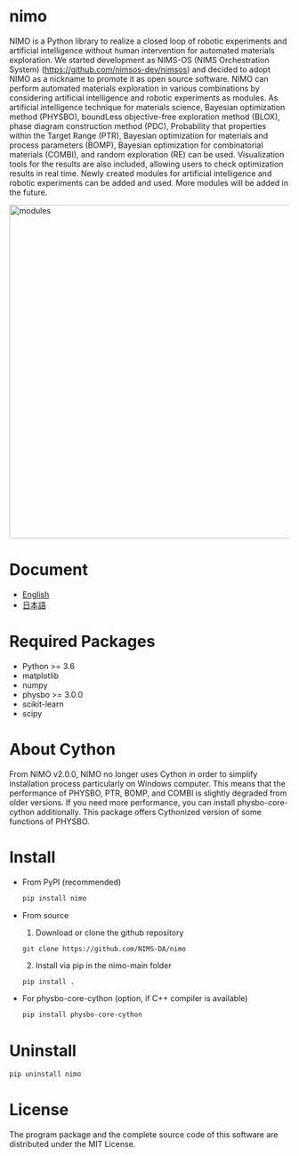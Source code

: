 # nimo

NIMO is a Python library to realize a closed loop of robotic experiments and artificial intelligence without human intervention for automated materials exploration. We started development as NIMS-OS (NIMS Orchestration System) (https://github.com/nimsos-dev/nimsos) and decided to adopt NIMO as a nickname to promote it as open source software. NIMO can perform automated materials exploration in various combinations by considering artificial intelligence and robotic experiments as modules. As artificial intelligence technique for materials science, Bayesian optimization method (PHYSBO), boundLess objective-free exploration method (BLOX), phase diagram construction method (PDC), Probability that properties within the Target Range (PTR), Bayesian optimization for materials and process parameters (BOMP), Bayesian optimization for combinatorial materials (COMBI), and random exploration (RE) can be used. Visualization tools for the results are also included, allowing users to check optimization results in real time. Newly created modules for artificial intelligence and robotic experiments can be added and used. More modules will be added in the future.

<img width="600" alt="modules" src="https://github.com/user-attachments/assets/ee7ca756-b4ea-4fc6-8d41-6e1ff47afdfd">


# Document

- [English](https://nims-da.github.io/nimo/en/)
- [日本語](https://nims-da.github.io/nimo/ja/)

# Required Packages

- Python >= 3.6
- matplotlib
- numpy
- physbo >= 3.0.0
- scikit-learn
- scipy

# About Cython
From NIMO v2.0.0, NIMO no longer uses Cython in order to simplify installation process particularly on Windows computer. This means that the performance of PHYSBO, PTR, BOMP, and COMBI is slightly degraded from older versions. If you need more performance, you can install physbo-core-cython additionally. This package offers Cythonized version of some functions of PHYSBO.

# Install

* From PyPI (recommended)

  ```bash
  pip install nimo
  ```

* From source

  1. Download or clone the github repository

  ```
  git clone https://github.com/NIMS-DA/nimo
  ```

  2. Install via pip in the nimo-main folder

  ```bash
  pip install .
  ```

* For physbo-core-cython (option, if C++ compiler is available)

  ```bash
  pip install physbo-core-cython
  ```

# Uninstall

```bash
pip uninstall nimo
```

# License

The program package and the complete source code of this software are distributed under the MIT License.
